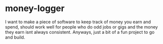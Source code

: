 # money-logger
I want to make a piece of software to keep track of money you earn and spend, should work well for people who do
 odd jobs or gigs and the money they earn isnt always consistent. Anyways, just a bit of a fun project to go and build.
